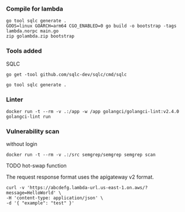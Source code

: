 
### Compile for lambda

```
go tool sqlc generate . 
GOOS=linux GOARCH=arm64 CGO_ENABLED=0 go build -o bootstrap -tags lambda.norpc main.go
zip golambda.zip bootstrap
```

### Tools added

SQLC 

```
go get -tool github.com/sqlc-dev/sqlc/cmd/sqlc
```

```
go tool sqlc generate .
```


### Linter

```
docker run -t --rm -v .:/app -w /app golangci/golangci-lint:v2.4.0 golangci-lint run
```

### Vulnerability scan

without login

```
docker run -t --rm -v .:/src semgrep/semgrep semgrep scan
```

TODO hot-swap function


The request response format uses the apigateway v2 format. 

```shell
curl -v 'https://abcdefg.lambda-url.us-east-1.on.aws/?message=HelloWorld' \
-H 'content-type: application/json' \
-d '{ "example": "test" }'
```


